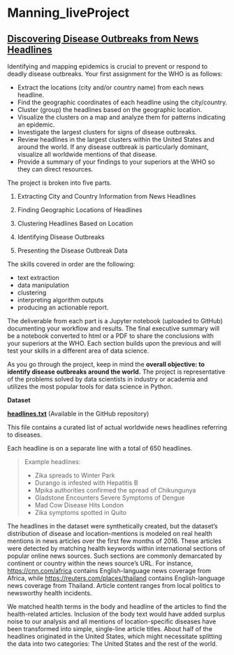 # Manning_liveProject
## [Discovering Disease Outbreaks from News Headlines](https://liveproject.manning.com/project/93)

Identifying and mapping epidemics is crucial to prevent or respond to deadly disease outbreaks. Your first assignment for the WHO is as follows:

- Extract the locations (city and/or country name) from each news headline.
- Find the geographic coordinates of each headline using the city/country.
- Cluster (group) the headlines based on the geographic location.
- Visualize the clusters on a map and analyze them for patterns indicating an epidemic.
- Investigate the largest clusters for signs of disease outbreaks.
- Review headlines in the largest clusters within the United States and around the world. If any disease outbreak is   particularly dominant, visualize all worldwide mentions of that disease.
- Provide a summary of your findings to your superiors at the WHO so they can direct resources.


The project is broken into five parts.

1. Extracting City and Country Information from News Headlines

2. Finding Geographic Locations of Headlines

3. Clustering Headlines Based on Location

4. Identifying Disease Outbreaks

5. Presenting the Disease Outbreak Data

The skills covered in order are the following: 
- text extraction
- data manipulation
- clustering
- interpreting algorithm outputs
- producing an actionable report. 

The deliverable from each part is a Jupyter notebook (uploaded to GitHub) documenting your workflow and results. 
The final executive summary will be a notebook converted to html or a PDF to share the conclusions with your superiors at the WHO. 
Each section builds upon the previous and will test your skills in a different area of data science. 

As you go through the project, keep in mind the **overall objective: to identify disease outbreaks around the world.** The project is representative of the problems solved by data scientists in industry or academia and utilizes the most popular tools for data science in Python.

**Dataset**

**[headlines.txt](https://livevideo-resources.s3-us-west-2.amazonaws.com/course-data/93/headlines.txt)** (Available in the GitHub repository)

This file contains a curated list of actual worldwide news headlines referring to diseases.

Each headline is on a separate line with a total of 650 headlines.
> Example headlines:
>
> - Zika spreads to Winter Park
> - Durango is infested with Hepatitis B
> - Mpika authorities confirmed the spread of Chikungunya
> - Gladstone Encounters Severe Symptoms of Dengue
> - Mad Cow Disease Hits London
> - Zika symptoms spotted in Quito 

The headlines in the dataset were synthetically created, but the dataset’s distribution of disease and location-mentions is modeled on real health mentions in news articles over the first few months of 2016. These articles were detected by matching health keywords within international sections of popular online news sources. Such sections are commonly demarcated by continent or country within the news source’s URL. For instance, https://cnn.com/africa contains English-language news coverage from Africa, while https://reuters.com/places/thailand contains English-language news coverage from Thailand. Article content ranges from local politics to newsworthy health incidents.

We matched health terms in the body and headline of the articles to find the health-related articles. Inclusion of the body text would have added surplus noise to our analysis and all mentions of location-specific diseases have been transformed into simple, single-line article titles. About half of the headlines originated in the United States, which might necessitate splitting the data into two categories: The United States and the rest of the world.

